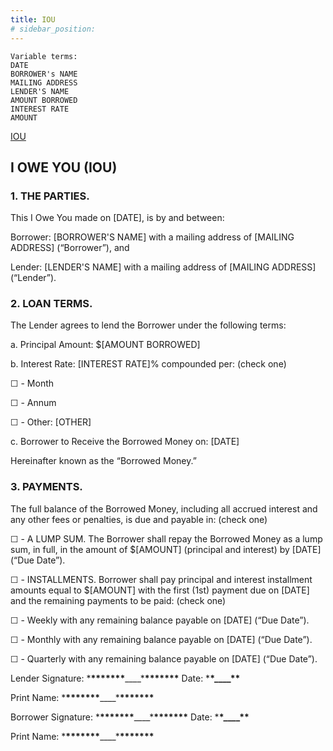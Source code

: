 ```yaml
---
title: IOU
# sidebar_position:
---
```


```
Variable terms:
DATE
BORROWER's NAME
MAILING ADDRESS
LENDER'S NAME
AMOUNT BORROWED
INTEREST RATE
AMOUNT
```

[IOU](../papers/IOU-form-template.docx)

## I OWE YOU (IOU)

### 1. THE PARTIES. 

This I Owe You made on [DATE], is by and between:

Borrower: [BORROWER'S NAME] with a mailing address of [MAILING ADDRESS] (“Borrower”), and

Lender: [LENDER'S NAME] with a mailing address of [MAILING ADDRESS] (“Lender”).

### 2. LOAN TERMS.

The Lender agrees to lend the Borrower under the following terms:

a. Principal Amount: $[AMOUNT BORROWED]

b. Interest Rate: [INTEREST RATE]% compounded per: (check one)

  ☐ - Month

  ☐ - Annum

  ☐ - Other: [OTHER]

c. Borrower to Receive the Borrowed Money on: [DATE]

Hereinafter known as the “Borrowed Money.”

### 3. PAYMENTS. 

The full balance of the Borrowed Money, including all accrued interest and any other fees or penalties, is due and payable in: (check one)

  ☐ - A LUMP SUM. The Borrower shall repay the Borrowed Money as a lump sum, in full, in the amount of $[AMOUNT] (principal and interest) by [DATE] (“Due         Date”).

  ☐ - INSTALLMENTS. Borrower shall pay principal and interest installment amounts equal to $[AMOUNT] with the first (1st) payment due on [DATE] and the           remaining payments to be paid: (check one)

  ☐ - Weekly with any remaining balance payable on [DATE] (“Due Date”).

  ☐ - Monthly with any remaining balance payable on [DATE] (“Due Date”).

  ☐ - Quarterly with any remaining balance payable on [DATE] (“Due Date”).

Lender Signature: \***\*\*\*\*\*\*\***\_\_\_\_\***\*\*\*\*\*\*\*** Date: \***\*\_\_\_\_\*\***

Print Name: \***\*\*\*\*\*\*\***\_\_\_\_\***\*\*\*\*\*\*\***

Borrower Signature: \***\*\*\*\*\*\*\***\_\_\_\_\***\*\*\*\*\*\*\*** Date: \***\*\_\_\_\_\*\***

Print Name: \***\*\*\*\*\*\*\***\_\_\_\_\***\*\*\*\*\*\*\***
